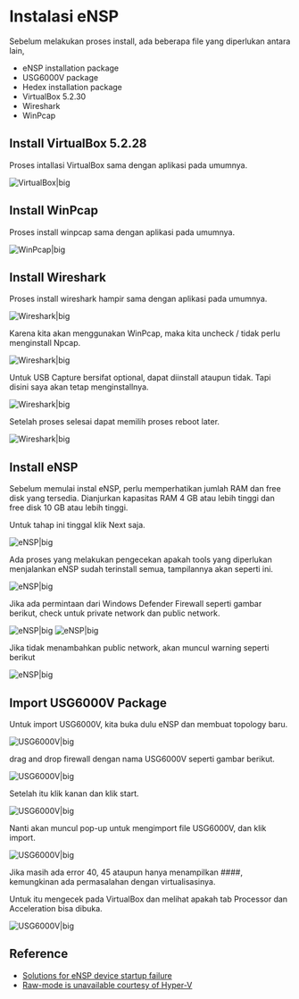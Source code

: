 # Instalasi eNSP
Sebelum melakukan proses install, ada beberapa file yang diperlukan antara lain,
* eNSP installation package
* USG6000V package
* Hedex installation package
* VirtualBox 5.2.30
* Wireshark
* WinPcap

## Install VirtualBox 5.2.28
Proses intallasi VirtualBox sama dengan aplikasi pada umumnya.

![VirtualBox|big](images/install-virtualbox-5.2.28-1.png)

## Install WinPcap
Proses install winpcap sama dengan aplikasi pada umumnya.

![WinPcap|big](images/install-winpcap-1.png)

## Install Wireshark
Proses install wireshark hampir sama dengan aplikasi pada umumnya.

![Wireshark|big](images/install-wireshark-1.png)

Karena kita akan menggunakan WinPcap, maka kita uncheck / tidak perlu menginstall Npcap.

![Wireshark|big](images/install-wireshark-2.png)

Untuk USB Capture bersifat optional, dapat diinstall ataupun tidak. Tapi disini saya akan tetap menginstallnya.

![Wireshark|big](images/install-wireshark-3.png)

Setelah proses selesai dapat memilih proses reboot later.

![Wireshark|big](images/install-wireshark-4.png)

## Install eNSP
Sebelum memulai instal eNSP, perlu memperhatikan jumlah RAM dan free disk yang tersedia. Dianjurkan kapasitas RAM 4 GB atau lebih tinggi dan free disk 10 GB atau lebih tinggi.

Untuk tahap ini tinggal klik Next saja.

![eNSP|big](images/install-ensp-1.png)

Ada proses yang melakukan pengecekan apakah tools yang diperlukan menjalankan eNSP sudah terinstall semua, tampilannya akan seperti ini.

![eNSP|big](images/install-ensp-2.png)

Jika ada permintaan dari Windows Defender Firewall seperti gambar berikut, check untuk private network dan public network.

![eNSP|big](images/install-ensp-3.png)
![eNSP|big](images/install-ensp-4.png)

Jika tidak menambahkan public network, akan muncul warning seperti berikut

![eNSP|big](images/install-ensp-5.png)

## Import USG6000V Package
Untuk import USG6000V, kita buka dulu eNSP dan membuat topology baru.

![USG6000V|big](images/import-usg6000v-1.png)

drag and drop firewall dengan nama USG6000V seperti gambar berikut.

![USG6000V|big](images/import-usg6000v-2.png)

Setelah itu klik kanan dan klik start.

![USG6000V|big](images/import-usg6000v-3.png)

Nanti akan muncul pop-up untuk mengimport file USG6000V, dan klik import.

![USG6000V|big](images/import-usg6000v-4.png)

Jika masih ada error 40, 45 ataupun hanya menampilkan ####, kemungkinan ada permasalahan dengan virtualisasinya. 

Untuk itu mengecek pada VirtualBox dan melihat apakah tab Processor dan Acceleration bisa dibuka.

![USG6000V|big](images/import-usg6000v-5.png)

## Reference

* [Solutions for eNSP device startup failure](https://forum.huawei.com/enterprise/en/solutions-for-ensp-device-startup-failure/thread/595014-865)
* [Raw-mode is unavailable courtesy of Hyper-V](https://stackoverflow.com/questions/50053255/virtualbox-raw-mode-is-unavailable-courtesy-of-hyper-v-windows-10)